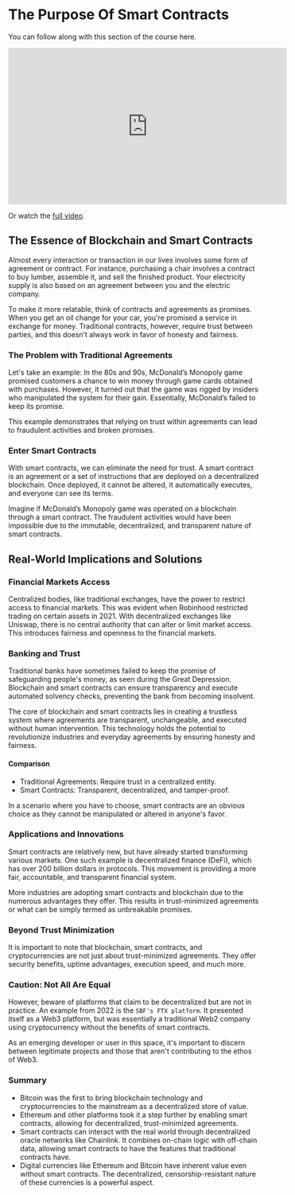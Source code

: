 # The Purpose Of Smart Contracts

You can follow along with this section of the course here. 

<iframe width="560" height="315" src="https://www.youtube.com/embed/M0lgomFbaP4" frameborder="0" allow="accelerometer; autoplay; clipboard-write; encrypted-media; gyroscope; picture-in-picture" allowfullscreen title="the purpose of smart contracts"></iframe>

Or watch the [full video](https://www.youtube.com/watch?v=umepbfKp5rI).

## The Essence of Blockchain and Smart Contracts

Almost every interaction or transaction in our lives involves some form of agreement or contract. For instance, purchasing a chair involves a contract to buy lumber, assemble it, and sell the finished product. Your electricity supply is also based on an agreement between you and the electric company.

To make it more relatable, think of contracts and agreements as promises. When you get an oil change for your car, you're promised a service in exchange for money. Traditional contracts, however, require trust between parties, and this doesn’t always work in favor of honesty and fairness.

### The Problem with Traditional Agreements

Let's take an example: In the 80s and 90s, McDonald’s Monopoly game promised customers a chance to win money through game cards obtained with purchases. However, it turned out that the game was rigged by insiders who manipulated the system for their gain. Essentially, McDonald’s failed to keep its promise.

This example demonstrates that relying on trust within agreements can lead to fraudulent activities and broken promises.

### Enter Smart Contracts

With smart contracts, we can eliminate the need for trust. A smart contract is an agreement or a set of instructions that are deployed on a decentralized blockchain. Once deployed, it cannot be altered, it automatically executes, and everyone can see its terms.

Imagine if McDonald’s Monopoly game was operated on a blockchain through a smart contract. The fraudulent activities would have been impossible due to the immutable, decentralized, and transparent nature of smart contracts.

## Real-World Implications and Solutions

### Financial Markets Access

Centralized bodies, like traditional exchanges, have the power to restrict access to financial markets. This was evident when Robinhood restricted trading on certain assets in 2021. With decentralized exchanges like Uniswap, there is no central authority that can alter or limit market access. This introduces fairness and openness to the financial markets.

### Banking and Trust

Traditional banks have sometimes failed to keep the promise of safeguarding people's money, as seen during the Great Depression. Blockchain and smart contracts can ensure transparency and execute automated solvency checks, preventing the bank from becoming insolvent.

The core of blockchain and smart contracts lies in creating a trustless system where agreements are transparent, unchangeable, and executed without human intervention. This technology holds the potential to revolutionize industries and everyday agreements by ensuring honesty and fairness.

#### Comparison

- Traditional Agreements: Require trust in a centralized entity.
- Smart Contracts: Transparent, decentralized, and tamper-proof.

In a scenario where you have to choose, smart contracts are an obvious choice as they cannot be manipulated or altered in anyone's favor.

### Applications and Innovations

Smart contracts are relatively new, but have already started transforming various markets. One such example is decentralized finance (DeFi), which has over 200 billion dollars in protocols. This movement is providing a more fair, accountable, and transparent financial system.

More industries are adopting smart contracts and blockchain due to the numerous advantages they offer. This results in trust-minimized agreements or what can be simply termed as unbreakable promises.

### Beyond Trust Minimization

It is important to note that blockchain, smart contracts, and cryptocurrencies are not just about trust-minimized agreements. They offer security benefits, uptime advantages, execution speed, and much more. 

### Caution: Not All Are Equal

However, beware of platforms that claim to be decentralized but are not in practice. An example from 2022 is the `SBF's FTX platform`. It presented itself as a Web3 platform, but was essentially a traditional Web2 company using cryptocurrency without the benefits of smart contracts.

As an emerging developer or user in this space, it's important to discern between legitimate projects and those that aren't contributing to the ethos of Web3.

### Summary

- Bitcoin was the first to bring blockchain technology and cryptocurrencies to the mainstream as a decentralized store of value.
- Ethereum and other platforms took it a step further by enabling smart contracts, allowing for decentralized, trust-minimized agreements.
- Smart contracts can interact with the real world through decentralized oracle networks like Chainlink. It combines on-chain logic with off-chain data, allowing smart contracts to have the features that traditional contracts have.
- Digital currencies like Ethereum and Bitcoin have inherent value even without smart contracts. The decentralized, censorship-resistant nature of these currencies is a powerful aspect.




